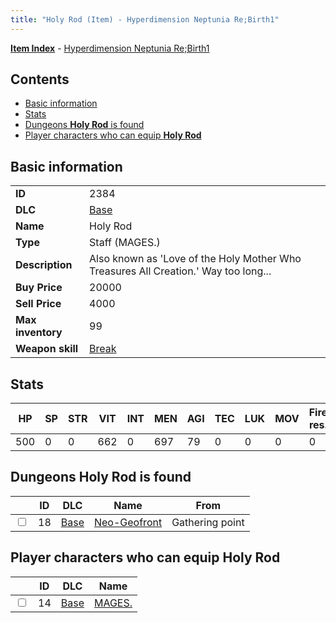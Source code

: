 ```yaml
---
title: "Holy Rod (Item) - Hyperdimension Neptunia Re;Birth1"
---
```


[**Item Index**](/neptunia/rb1/item/index.html) - [Hyperdimension Neptunia Re;Birth1](/neptunia/rb1)

## Contents

- [Basic information](#basic-information)
- [Stats](#stats)
- [Dungeons **Holy Rod** is found](#dungeons-holy-rod-is-found)
- [Player characters who can equip **Holy Rod**](#player-characters-who-can-equip-holy-rod)

## Basic information

|   |   |
| -- | -- |
| **ID** | 2384 |
| **DLC** | [Base](/neptunia/rb1/dlc/1-base.html) |
| **Name** | Holy Rod |
| **Type** | Staff (MAGES.) |
| **Description** | Also known as 'Love of the Holy Mother Who Treasures All Creation.' Way too long... |
| **Buy Price** | 20000 |
| **Sell Price** | 4000 |
| **Max inventory** | 99 |
| **Weapon skill** | [Break](/neptunia/rb1/skill/1-2803-break.html) |


## Stats

| HP | SP | STR | VIT | INT | MEN | AGI | TEC | LUK | MOV | Fire res. | Ice res. | Wind res. | Lightning res. |
| -- | -- | --- | --- | --- | --- | --- | --- | --- | --- | --------- | -------- | --------- | -------------- |
| 500 | 0 | 0 | 662 | 0 | 697 | 79 | 0 | 0 | 0 | 0 | 0 | 0 | 0 |


## Dungeons **Holy Rod** is found

|    | ID | DLC | Name | From |
| -- | -- | --- | ---- | ---- |
| <input type="checkbox" id="rb1-dungeon-1-18" class="trackbox" /> | 18 | [Base](/neptunia/rb1/dlc/1-base.html) | [Neo-Geofront](/neptunia/rb1/dungeon/1-18-neo-geofront.html) | Gathering point |


## Player characters who can equip **Holy Rod**

|    | ID | DLC | Name |
| -- | -- | --- | ---- |
| <input type="checkbox" id="rb1-player-1-14" class="trackbox" /> | 14 | [Base](/neptunia/rb1/dlc/1-base.html) | [MAGES.](/neptunia/rb1/player/1-14-mages.html) |
